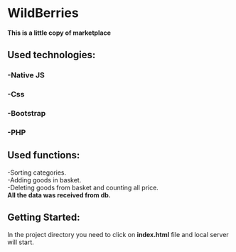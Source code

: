 # WildBerries

**This is a little copy of marketplace**

## Used technologies:
### -Native JS
### -Css
### -Bootstrap
### -PHP 

## Used functions:
-Sorting categories.\
-Adding goods in basket.\
-Deleting goods from basket and counting all price.\
 **All the data was received from db.**

## Getting Started:
In the project directory you need to click on **index.html** file and local server will start.
